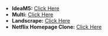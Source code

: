 - **IdeaM5:** [Click Here](https://nitesh-g710.github.io/webpages/IdeaM5/staticIndex.html)  
- **Multi:** [Click Here](https://nitesh-g710.github.io/webpages/Multi/index.html)  
- **Landscrape:** [Click Here](https://nitesh-g710.github.io/webpages/landscraper/landscraper/index.html)  
- **Netflix Homepage Clone:** [Click Here](https://nitesh-g710.github.io/webpages/netflix1/index.html)  
